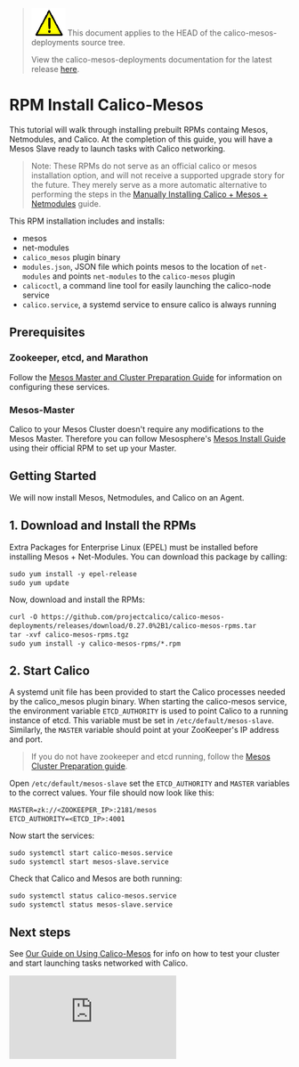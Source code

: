 <!--- master only -->
> ![warning](images/warning.png) This document applies to the HEAD of the calico-mesos-deployments source tree.
>
> View the calico-mesos-deployments documentation for the latest release [here](https://github.com/projectcalico/calico-mesos-deployments/blob/0.26.0%2B1/README.md).
<!--- else
> You are viewing the calico-mesos-deployments documentation for release **release**.
<!--- end of master only -->

# RPM Install Calico-Mesos
This tutorial will walk through installing prebuilt RPMs containg Mesos, Netmodules, and Calico. At the completion of this guide, you will have a Mesos Slave ready to launch tasks with Calico networking.

>Note: These RPMs do not serve as an official calico or mesos installation option, and will not receive a supported upgrade story for the future. They merely serve as a more automatic alternative to performing the steps in the [Manually Installing Calico + Mesos + Netmodules](ManualInstallCalicoMesos.md) guide. 

This RPM installation includes and installs:
- mesos
- net-modules
- `calico_mesos` plugin binary
- `modules.json`, JSON file which points mesos to the location of `net-modules` and points `net-modules` to the `calico-mesos` plugin
- `calicoctl`, a command line tool for easily launching the calico-node service
- `calico.service`, a systemd service to ensure calico is always running

## Prerequisites
### Zookeeper, etcd, and Marathon
Follow the [Mesos Master and Cluster Preparation Guide](MesosClusterPreparation.md) for information on configuring these services.

### Mesos-Master
Calico to your Mesos Cluster doesn't require any modifications to the Mesos Master. Therefore you can follow Mesosphere's  [Mesos Install Guide](https://mesosphere.com/downloads/) using their official RPM to set up your Master.


## Getting Started
We will now install Mesos, Netmodules, and Calico on an Agent.

## 1. Download and Install the RPMs
Extra Packages for Enterprise Linux (EPEL) must be installed before installing Mesos + Net-Modules. You can download this package by calling:

```
sudo yum install -y epel-release
sudo yum update
```

Now, download and install the RPMs:
```
curl -O https://github.com/projectcalico/calico-mesos-deployments/releases/download/0.27.0%2B1/calico-mesos-rpms.tar
tar -xvf calico-mesos-rpms.tgz
sudo yum install -y calico-mesos-rpms/*.rpm
```

## 2. Start Calico
A systemd unit file has been provided to start the Calico processes needed by the calico_mesos plugin binary. When starting the calico-mesos service, the environment variable `ETCD_AUTHORITY` is used to point Calico to a running instance of etcd. This variable must be set in `/etc/default/mesos-slave`.  Similarly, the `MASTER` variable should point at your ZooKeeper's IP address and port. 

> If you do not have zookeeper and etcd running, follow the [Mesos Cluster Preparation guide](MesosClusterPreparation.md#install-zookeeper-and-etcd).

Open `/etc/default/mesos-slave` set the `ETCD_AUTHORITY` and `MASTER` 
variables to the correct values.  Your file should now look like this:
```
MASTER=zk://<ZOOKEEPER_IP>:2181/mesos
ETCD_AUTHORITY=<ETCD_IP>:4001
```

Now start the services:

```
sudo systemctl start calico-mesos.service
sudo systemctl start mesos-slave.service
```

Check that Calico and Mesos are both running:

```
sudo systemctl status calico-mesos.service
sudo systemctl status mesos-slave.service
```

## Next steps
See [Our Guide on Using Calico-Mesos](UsingCalicoMesos.md) for info on how to test your cluster and start launching tasks networked with Calico.


[calico-mesos]: https://github.com/projectcalico/calico-mesos/releases/latest

[![Analytics](https://ga-beacon.appspot.com/UA-52125893-3/calico-containers/docs/mesos/RpmInstallCalicoMesos.md?pixel)](https://github.com/igrigorik/ga-beacon)
